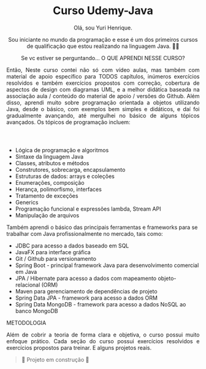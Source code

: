 
<h1 align="center"> Curso Udemy-Java </h1>
<header>
Olá, sou Yuri Henrique.

Sou iniciante no mundo da programação e esse é um dos primeiros cursos de qualificação que estou realizando na linguagem  Java. 🌟🚀

 Se vc estiver se perguntando...
O QUE APRENDI NESSE  CURSO?

<p align ="justify">Então, Neste curso  contei não só com vídeo aulas, mas também com material de apoio específico para TODOS capítulos, inúmeros exercícios resolvidos e também exercícios propostos com correção, cobertura de aspectos de design com diagramas UML, e a melhor didática baseada na associação aula / conteúdo do material de apoio / versões do Github.
 Além disso, aprendi muito sobre programação orientada a objetos utilizando Java,  desde o básico, com exemplos bem simples e didáticos, e daí foi gradualmente avançando, até mergulhei no básico de alguns  tópicos avançados. Os tópicos de programação incluem:</p>

</header>
<body>
<ul>
 <li>Lógica de programação e algoritmos</li>
<li>Sintaxe da linguagem Java</li>
<li>Classes, atributos e métodos</li>
<li>Construtores, sobrecarga, encapsulamento</li>
<li>Estruturas de dados: arrays e coleções</li>
<li>Enumerações, composição</li>
<li>Herança, polimorfismo, interfaces</li>
<li>Tratamento de exceções</li>
<li>Generics</li>
<li>Programação funcional e expressões lambda, Stream API</li>
<li>Manipulação de arquivos</li>
 </ul>

Também aprendi o básico  das principais ferramentas e frameworks para se trabalhar com Java profissionalmente no mercado, tais como:
<ul>
 <li>JDBC para acesso a dados baseado em SQL</li>
<li>JavaFX para interface gráfica</li>
<li> Git / Github para versionamento</li>
<li>Spring Boot - principal framework Java para desenvolvimento comercial em Java</li>
<li> JPA / Hibernate para acesso a dados com mapeamento objeto-relacional (ORM)</li>
<li> Maven para gerenciamento de dependências de projeto</li>
<li>Spring Data JPA - framework para acesso a dados ORM</li>
<li>Spring Data MongoDB - framework para acesso a dados NoSQL ao banco MongoDB</li>
 </ul>
</body>
METODOLOGIA
<p align ="justify">Além de cobrir a teoria de forma clara e objetiva, o curso possui muito enfoque prático. Cada seção do curso possui exercícios resolvidos e exercícios propostos para  treinar. E alguns  projetos  reais. </p>

> :construction: Projeto em construção :construction:


